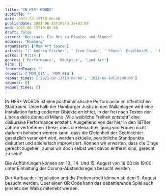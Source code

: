 ```yaml
---
title: "IN HER* WORDS"
subtitle: ""
date: 2021-08-15T18:00:00
publishDate: 2021-06-25T19:40:36+02:00
end: 2021-08-15T19:00:00
draft: false
street: "Neustadt- Ein Ort in Planten und Blomen"
address: "Hamburg"
organizers: ["Mom Art Space"]
artists: "[' Andrea Fischer', ' Irem Göcan', ' Sharon  Engelhardt', ' Priska Engelhardt', ' Ute Rauwald', ' Dagmar Rauwald', ' Harald Kainer', ' Clara Bauer', ' Berna Celebi', ' Levin Hoffmann', ' Marlene Kreidt', ' Josefine Kreidt']"
walks: ['Mitte']
genres: ['Performance', 'Skulptur', 'Land Art']
kids: []
featuredImage: ""
repeats: ['MOM_01A', 'MOM_01B']
repeat_times: ['2021-08-13T18:00:00', '2021-08-14T18:00:00']
sequels: []
sequel_times: []
---
```


IN HER\* WORDS ist eine postfeministische Performance im öffentlichen Stadtraum. Unterhalb der Hamburger Justiz in den Wallanlagen wird eine Installation farbig codierter Objekte errichtet, in der frei nach Texten der Liberia delle donne di Milano „Wie weibliche Freiheit entsteht“ eine diskursive Performance entsteht. Ausgehend von der hier in den 1970er Jahren vertretenen These, dass die Benachteiligung von Frauen nicht dadurch behoben werden kann, dass die Gleichheit der Gechlechter gesetzlich verankert wird, werden aktuelle, persönliche Standpunkte diskutiert und spielerisch improvisiert.  Können wir erwarten, dass die Dinge gerecht zugehen, zumal wir doch selbst weit davon entfernt sind, gerecht zu sein?

Die Aufführungen können am 13., 14. Und 15. August von 18:00 bis 19:00 unter Einhaltung der Corona-Abstandsregeln besucht werden. 

Der Aufbau der Installation und die Probenarbeit können ab dem 9. August besucht werden. Über einen QR Code kann das debattierende Spiel auch jenseits der Walks miterlebt werden.